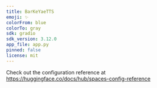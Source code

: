 ```yaml
---
title: BarKeYaeTTS
emoji: ✨
colorFrom: blue
colorTo: gray
sdk: gradio
sdk_version: 3.12.0
app_file: app.py
pinned: false
license: mit
---
```


Check out the configuration reference at https://huggingface.co/docs/hub/spaces-config-reference
